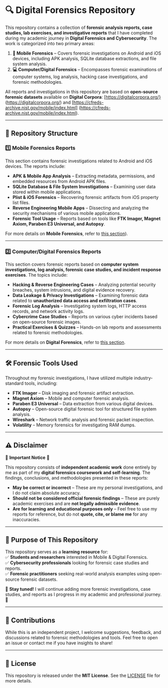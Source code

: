 # 🔍 Digital Forensics Repository  

This repository contains a collection of **forensic analysis reports, case studies, lab exercises, and investigative reports** that I have completed during my academic journey in **Digital Forensics and Cybersecurity**. The work is categorized into two primary areas:  

1. **📱 Mobile Forensics** – Covers forensic investigations on Android and iOS devices, including APK analysis, SQLite database extractions, and file system analysis.  
2. **💻 Computer/Digital Forensics** – Encompasses forensic examinations of computer systems, log analysis, hacking case investigations, and forensic methodologies.  

All reports and investigations in this repository are based on **open-source forensic datasets** available on **Digital Corpora**: [https://digitalcorpora.org/} (https://digitalcorpora.org/) and [https://cfreds-archive.nist.gov/mobile/index.html] (https://cfreds-archive.nist.gov/mobile/index.html).  

---

## 📂 Repository Structure  

### **1️⃣ Mobile Forensics Reports**  
This section contains forensic investigations related to Android and iOS devices. The reports include:  
- **APK & Mobile App Analysis** – Extracting metadata, permissions, and embedded resources from Android APK files.  
- **SQLite Database & File System Investigations** – Examining user data stored within mobile applications.  
- **Plist & iOS Forensics** – Recovering forensic artifacts from iOS property list files.  
- **Reverse Engineering Mobile Apps** – Dissecting and analyzing the security mechanisms of various mobile applications.  
- **Forensic Tool Usage** – Reports based on tools like **FTK Imager, Magnet Axiom, Paraben E3 Universal, and Autopsy**.  

For more details on **Mobile Forensics**, refer to [this section](https://github.com/frankwxu/digital-forensics-lab/blob/main/papers/books/Digital_Forensics_Andriod.pdf)).  

---

### **2️⃣ Computer/Digital Forensics Reports**  
This section covers forensic reports based on **computer system investigations, log analysis, forensic case studies, and incident response exercises**. The topics include:  
- **Hacking & Reverse Engineering Cases** – Analyzing potential security breaches, system intrusions, and digital evidence recovery.  
- **Data Leakage & Privacy Investigations** – Examining forensic data related to **unauthorized data access and exfiltration cases**.  
- **Forensic Log Analysis** – Investigating system logs, HTTP access records, and network activity logs.  
- **Cybercrime Case Studies** – Reports on various cyber incidents based on open-source forensic images.  
- **Practical Exercises & Quizzes** – Hands-on lab reports and assessments related to forensic methodologies.  

For more details on **Digital Forensics**, refer to [this section](./Digital_Forensics).  

---

## 🛠 Forensic Tools Used  
Throughout my forensic investigations, I have utilized multiple industry-standard tools, including:  
- **FTK Imager** – Disk imaging and forensic artifact extraction.  
- **Magnet Axiom** – Mobile and computer forensic analysis.  
- **Paraben E3 Universal** – Data extraction from various digital devices.  
- **Autopsy** – Open-source digital forensic tool for structured file system analysis.  
- **Wireshark** – Network traffic analysis and forensic packet inspection.  
- **Volatility** – Memory forensics for investigating RAM dumps.  

---

## ⚠️ Disclaimer  
🚨 **Important Notice** 🚨  

This repository consists of **independent academic work** done entirely by me as part of my **digital forensics coursework and self-learning**. The findings, conclusions, and methodologies presented in these reports:  
- **May be correct or incorrect** – These are my personal investigations, and I do not claim absolute accuracy.  
- **Should not be considered official forensic findings** – These are purely academic exercises and are **not legally admissible evidence**.  
- **Are for learning and educational purposes only** – Feel free to use my reports for reference, but do not **quote, cite, or blame me** for any inaccuracies.  

---

## 📌 Purpose of This Repository  
This repository serves as a **learning resource** for:  
✅ **Students and researchers** interested in Mobile & Digital Forensics.  
✅ **Cybersecurity professionals** looking for forensic case studies and reports.  
✅ **Forensic practitioners** seeking real-world analysis examples using open-source forensic datasets.  

📢 **Stay tuned!** I will continue adding more forensic investigations, case studies, and reports as I progress in my academic and professional journey. 🚀  

---

## 🤝 Contributions  
While this is an independent project, I welcome suggestions, feedback, and discussions related to forensic methodologies and tools. Feel free to open an issue or contact me if you have insights to share!  

---

## 📜 License  
This repository is released under the **MIT License**. See the [LICENSE](LICENSE) file for more details.
